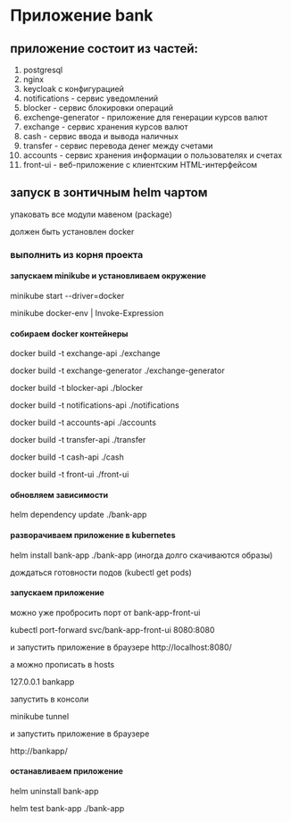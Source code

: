 # Приложение bank

## приложение состоит из частей:

1. postgresql
2. nginx
3. keycloak с конфигурацией
4. notifications - сервис уведомлений
5. blocker - сервис блокировки операций
6. exchenge-generator - приложение для генерации курсов валют
7. exchange - сервис хранения курсов валют
8. cash - сервис ввода и вывода наличных
9. transfer - сервис перевода денег между счетами
10. accounts - сервис хранения информации о пользователях и счетах
11. front-ui - веб-приложение с клиентским HTML-интерфейсом

## запуск в зонтичным helm чартом

упаковать все модули мавеном (package)

должен быть установлен docker

### выполнить из корня проекта

#### запускаем minikube и установливаем окружение

minikube start --driver=docker

minikube docker-env | Invoke-Expression

#### собираем docker контейнеры

docker build -t exchange-api ./exchange

docker build -t exchange-generator ./exchange-generator

docker build -t blocker-api ./blocker

docker build -t notifications-api ./notifications

docker build -t accounts-api ./accounts

docker build -t transfer-api ./transfer

docker build -t cash-api ./cash

docker build -t front-ui ./front-ui

#### обновляем зависимости

helm dependency update ./bank-app

#### разворачиваем приложение в kubernetes

helm install bank-app ./bank-app
(иногда долго скачиваются образы)

дождаться готовности подов
(kubectl get pods)

#### запускаем приложение

можно уже пробросить порт от bank-app-front-ui

kubectl port-forward svc/bank-app-front-ui 8080:8080

и запустить приложение в браузере
http://localhost:8080/

а можно прописать в hosts

127.0.0.1 bankapp

запустить в консоли

minikube tunnel

и запустить приложение в браузере

http://bankapp/

#### останавливаем приложение
helm uninstall bank-app


helm test bank-app ./bank-app